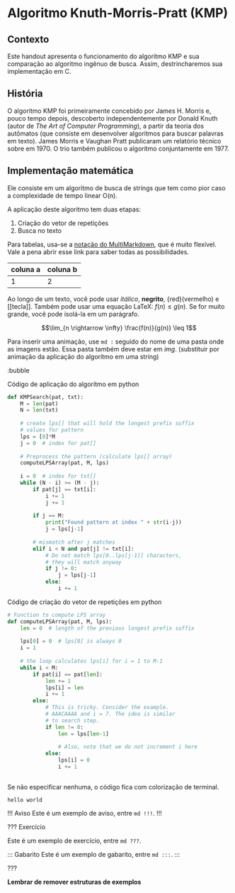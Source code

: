 Algoritmo Knuth-Morris-Pratt (KMP)
======

Contexto
---------

Este handout apresenta o funcionamento do algoritmo KMP e sua comparação ao algoritmo ingênuo de busca. Assim, destrincharemos sua implementação em C.

História
---------

O algoritmo KMP foi primeiramente concebido por James H. Morris e, pouco tempo depois, descoberto independentemente por Donald Knuth (autor de _The Art of Computer Programming_), a partir da teoria dos autômatos (que consiste em desenvolver algoritmos para buscar palavras em texto). James Morris e Vaughan Pratt publicaram um relatório técnico sobre em 1970. O trio também publicou o algoritmo conjuntamente em 1977.

Implementação matemática
---------

Ele consiste em um algoritmo de busca de strings que tem como pior caso a complexidade de tempo linear O(n).

A aplicação deste algoritmo tem duas etapas:

1. Criação do vetor de repetições
2. Busca no texto

Para tabelas, usa-se a [notação do
MultiMarkdown](https://fletcher.github.io/MultiMarkdown-6/syntax/tables.html),
que é muito flexível. Vale a pena abrir esse link para saber todas as
possibilidades.

| coluna a | coluna b |
|----------|----------|
| 1        | 2        |

Ao longo de um texto, você pode usar *itálico*, **negrito**, {red}(vermelho) e
[[tecla]]. Também pode usar uma equação LaTeX: $f(n) \leq g(n)$. Se for muito
grande, você pode isolá-la em um parágrafo.

$$\lim_{n \rightarrow \infty} \frac{f(n)}{g(n)} \leq 1$$

Para inserir uma animação, use `md :` seguido do nome de uma pasta onde as
imagens estão. Essa pasta também deve estar em *img*. (substituir por animação da aplicação do algorítmo em uma string)

:bubble

Código de aplicação do algorítmo em python

``` py
def KMPSearch(pat, txt):
    M = len(pat)
    N = len(txt)
 
    # create lps[] that will hold the longest prefix suffix
    # values for pattern
    lps = [0]*M
    j = 0  # index for pat[]
 
    # Preprocess the pattern (calculate lps[] array)
    computeLPSArray(pat, M, lps)
 
    i = 0  # index for txt[]
    while (N - i) >= (M - j):
        if pat[j] == txt[i]:
            i += 1
            j += 1
 
        if j == M:
            print("Found pattern at index " + str(i-j))
            j = lps[j-1]
 
        # mismatch after j matches
        elif i < N and pat[j] != txt[i]:
            # Do not match lps[0..lps[j-1]] characters,
            # they will match anyway
            if j != 0:
                j = lps[j-1]
            else:
                i += 1
```

Código de criação do vetor de repetições em python

``` py
# Function to compute LPS array
def computeLPSArray(pat, M, lps):
    len = 0  # length of the previous longest prefix suffix
 
    lps[0] = 0  # lps[0] is always 0
    i = 1
 
    # the loop calculates lps[i] for i = 1 to M-1
    while i < M:
        if pat[i] == pat[len]:
            len += 1
            lps[i] = len
            i += 1
        else:
            # This is tricky. Consider the example.
            # AAACAAAA and i = 7. The idea is similar
            # to search step.
            if len != 0:
                len = lps[len-1]
 
                # Also, note that we do not increment i here
            else:
                lps[i] = 0
                i += 1
 
```

Se não especificar nenhuma, o código fica com colorização de terminal.

```
hello world
```


!!! Aviso
Este é um exemplo de aviso, entre `md !!!`.
!!!


??? Exercício

Este é um exemplo de exercício, entre `md ???`.

::: Gabarito
Este é um exemplo de gabarito, entre `md :::`.
:::

???


**Lembrar de remover estruturas de exemplos**